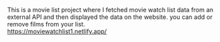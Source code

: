 This is a movie list project where I fetched movie watch list data from an external API and then displayed the data on the website. you can add or remove films from your list.                                                 
  https://moviewatchlist1.netlify.app/      
 
